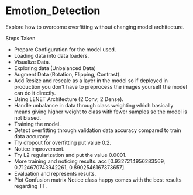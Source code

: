 # Emotion_Detection

Explore how to overcome overfitting without changing model architecture.

Steps Taken

- Prepare Configuration for the model used.
- Loading data into data loaders.
- Visualize Data.
- Exploring data (Unbalanced Data)
- Augment Data (Rotation, Flipping, Contrast).
- Add Resize and rescale as a layer in the model so if deployed in production you don't have to preprocess the images yourself the model can do it directly.
- Using LENET Architecture (2 Conv, 2 Dense).
- Handle unbalance in data through class weighting which basically means giving higher weight to class with fewer samples so the model is not biased.
- Training the model.
- Detect overfitting through validation data accuracy compared to train data accuracy.
- Try dropout for overfitting put value 0.2.
- Notice improvement.
- Try L2 regularization and put the value 0.0001.
- More training and noticing results. acc [0.9327214956283569, 0.7124670743942261, 0.8902546167373657].
- Evaluation and represents results.
- Plot Confusion matrix Notice class happy comes with the best results regarding TT.
